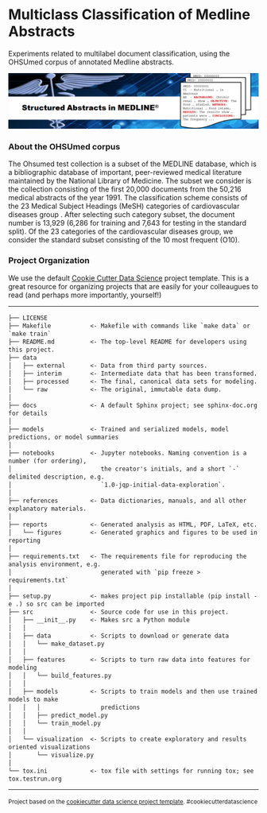 Multiclass Classification of Medline Abstracts
==============================

Experiments related to multilabel document classification, using the OHSUmed corpus of annotated Medline abstracts.

![](./docs/medline_image.png)

### About the OHSUmed corpus

The Ohsumed test collection is a subset of the MEDLINE database, which is a bibliographic database of important, peer-reviewed medical literature maintained by the National Library of Medicine. The subset we consider is the collection consisting of the first 20,000 documents from the 50,216 medical abstracts of the year 1991. The classification scheme consists of the 23 Medical Subject Headings (MeSH) categories of cardiovascular diseases group . After selecting such category subset, the document number is 13,929 (6,286 for training and 7,643 for testing in the standard split). Of the 23 categories of the cardiovascular diseases group, we consider the standard subset consisting of the 10 most frequent (O10).

### Project Organization

We use the default [Cookie Cutter Data Science](https://drivendata.github.io/cookiecutter-data-science/) project template. This is a great resource for organizing projects that are easily for your colleaugues to read (and perhaps more importantly, yourself!)

------------

    ├── LICENSE
    ├── Makefile           <- Makefile with commands like `make data` or `make train`
    ├── README.md          <- The top-level README for developers using this project.
    ├── data
    │   ├── external       <- Data from third party sources.
    │   ├── interim        <- Intermediate data that has been transformed.
    │   ├── processed      <- The final, canonical data sets for modeling.
    │   └── raw            <- The original, immutable data dump.
    │
    ├── docs               <- A default Sphinx project; see sphinx-doc.org for details
    │
    ├── models             <- Trained and serialized models, model predictions, or model summaries
    │
    ├── notebooks          <- Jupyter notebooks. Naming convention is a number (for ordering),
    │                         the creator's initials, and a short `-` delimited description, e.g.
    │                         `1.0-jqp-initial-data-exploration`.
    │
    ├── references         <- Data dictionaries, manuals, and all other explanatory materials.
    │
    ├── reports            <- Generated analysis as HTML, PDF, LaTeX, etc.
    │   └── figures        <- Generated graphics and figures to be used in reporting
    │
    ├── requirements.txt   <- The requirements file for reproducing the analysis environment, e.g.
    │                         generated with `pip freeze > requirements.txt`
    │
    ├── setup.py           <- makes project pip installable (pip install -e .) so src can be imported
    ├── src                <- Source code for use in this project.
    │   ├── __init__.py    <- Makes src a Python module
    │   │
    │   ├── data           <- Scripts to download or generate data
    │   │   └── make_dataset.py
    │   │
    │   ├── features       <- Scripts to turn raw data into features for modeling
    │   │   └── build_features.py
    │   │
    │   ├── models         <- Scripts to train models and then use trained models to make
    │   │   │                 predictions
    │   │   ├── predict_model.py
    │   │   └── train_model.py
    │   │
    │   └── visualization  <- Scripts to create exploratory and results oriented visualizations
    │       └── visualize.py
    │
    └── tox.ini            <- tox file with settings for running tox; see tox.testrun.org


--------

<p><small>Project based on the <a target="_blank" href="https://drivendata.github.io/cookiecutter-data-science/">cookiecutter data science project template</a>. #cookiecutterdatascience</small></p>
